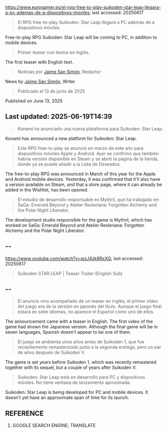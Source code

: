https://www.eurogamer.es/el-rpg-free-to-play-suikoden-star-leap-llegara-a-pc-ademas-de-a-dispositivos-moviles; last accessed: 20250617

> El RPG free-to-play Suikoden: Star Leap llegará a PC además de a dispositivos móviles

Free-to-play RPG Suikoden: Star Leap will be coming to PC, in addition to mobile devices.

> Primer teaser con textos en inglés.

The first teaser with English text.

> Noticias por [Jaime San Simón](https://www.eurogamer.es/authors/jaime-san-simon), Redactor

News by [Jaime San Simón](https://www.eurogamer.es/authors/jaime-san-simon), Writer

> Publicado el 13 de junio de 2025

Published on June 13, 2025

## Last updated: 2025-06-19T14:39

> Konami ha anunciado una nueva plataforma para Suikoden: Star Leap.

Konami has announced a new platform for Suikoden: Star Leap.

> Este RPG free-to-play se anunció en marzo de este año para dispositivos móviles Apple y Android. Ayer se confirmó que también habría versión disponible en Steam y se abrió la página de la tienda, donde ya se puede añadir a la Lista de Deseados.

The free-to-play RPG was announced in March of this year for the Apple and Android mobile devices. Yesterday, it was confirmed that it'll also have a version available on Steam, and that a store page, where it can already be added in the Wishlist, has been opened.

> El estudio de desarrollo responsable es Mythril, que ha trabajado en SaGa: Emerald Beyond y Atelier Resleriana: Forgotten Alchemy and the Polar Night Liberator. 

The development studio responsible for the game is Mythril, which has worked on SaGa: Emerald Beyond and Atelier Resleriana: Forgotten Alchemy and the Polar Night Liberator. 

## --

https://www.youtube.com/watch?v=wzJ4zk8RxXQ; last accessed: 20250617

> Suikoden STAR LEAP | Teaser Trailer (English Sub)

## --

> El anuncio vino acompañado de un teaser en inglés; el primer vídeo del juego era de la versión en japonés del título. Aunque el juego final estará en siete idiomas, no aparece el Español como uno de ellos.

The announcement came with a teaser in English. The first video of the game had shown the Japanese version. Although the final game will be in seven languages, Spanish doesn't appear to be one of them.

> El juego se ambienta unos años antes de Suikoden 1, que fue recientemente remasterizado junto a la segunda entrega, pero un par de años después de Suikoden V.

The game is set years before Suikoden 1, which was recently remastered together with its sequel, but a couple of years after Suikoden V.

> Suikoden: Star Leap está en desarrollo para PC y dispositivos móviles. No tiene ventana de lanzamiento aproximada. 

Suikoden: Star Leap is being developed for PC and mobile devices. It doesn't yet have an approximate span of time for its launch.

## REFERENCE

1) GOOGLE SEARCH ENGINE; TRANSLATE